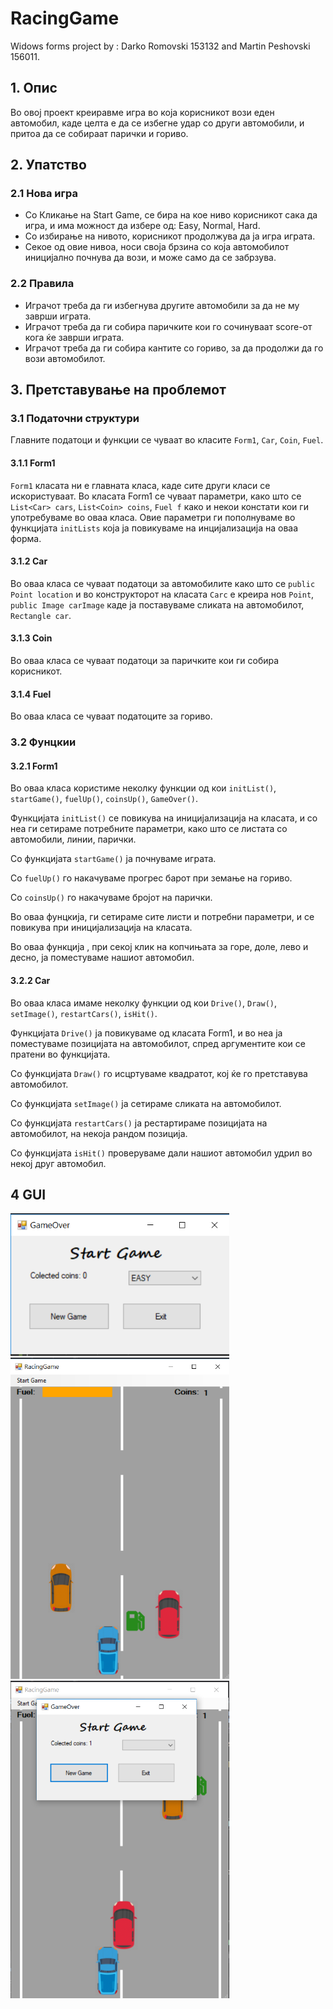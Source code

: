 # RacingGame

Widows forms project by : Darko Romovski 153132 and Martin Peshovski 156011.

## 1. Опис

Во овој проект креиравме игра во која корисникот вози еден автомобил, каде целта е да се избегне удар со други автомобили, и притоа да се собираат парички и гориво.

## 2. Упатство

### 2.1 Нова игра

  - Со Кликање на Start Game, се бира на кое ниво корисникот сака да игра, и има можност да избере од:
    Easy,
    Normal,
    Hard.
  - Со избирање на нивото, корисникот продолжува да ја игра играта.
  - Секое од овие нивоа, носи своја брзина со која автомобилот иницијално почнува да вози, и може само да се забрзува.

### 2.2 Правила

  - Играчот треба да ги избегнува другите автомобили за да не му заврши играта.
  - Играчот треба да ги собира паричките кои го сочинуваат score-от кога ќе заврши играта.
  - Играчот треба да ги собира кантите со гориво, за да продолжи да го вози автомобилот.

## 3. Претставување на проблемот

### 3.1 Податочни структури

Главните податоци и функции се чуваат во класите `Form1`, `Car`, `Coin`, `Fuel`.


#### 3.1.1 Form1

`Form1` класата ни е главната класа, каде сите други класи се искористуваат.
Во класата Form1 се чуваат параметри, како што се `List<Car> cars`, `List<Coin> coins`, `Fuel f` како и некои констати кои ги употребуваме во оваа класа.
Овие параметри ги пополнуваме во функцијата `initLists` која ја повикуваме на инцијализација на оваа форма.

#### 3.1.2 Car

Во оваа класа се чуваат податоци за автомобилите како што се `public Point location` и во конструкторот на класата `Carс` е креира нов `Point`, `public Image carImage` каде ја поставуваме сликата на автомобилот, `Rectangle car`.

#### 3.1.3 Coin

Во оваа класа се чуваат податоци за паричките кои ги собира корисникот.

#### 3.1.4 Fuel 

Во оваа класа се чуваат податоците за гориво.

### 3.2 Фунцкии

#### 3.2.1 Form1

Во оваа класа користиме неколку функции од кои `initList()`, `startGame()`, `fuelUp()`, `coinsUp()`, `GameOver()`.

Функцијата `initList()` се повикува на иницијализација на класата, и со неа ги сетираме потребните параметри, како што се листата со автомобили, линии, парички.

Со функцијата `startGame()` ја почнуваме играта.

Со `fuelUp()` го накачуваме прогрес барот при земање на гориво.

Сo `coinsUp()` го накачуваме бројот на парички.

Во оваа фунцкија, ги сетираме сите листи и потребни параметри, и се повикува при иницијализација на класата.

Во оваа функција , при секој клик на копчињата за горе, доле, лево и десно, ја поместуваме нашиот автомобил.

#### 3.2.2 Car

Во оваа класа имаме неколку функции од кои `Drive()`, `Draw()`, `setImage()`, `restartCars()`, `isHit()`.

Функцијата `Drive()` ја повикуваме од класата Form1, и во неа ја поместуваме позицијата на автомобилот, спред аргументите кои се пратени во функцијата.

Со функцијата  `Draw()` го исцртуваме квадратот, кој ќе го претставува автомобилот.

Со функцијата `setImage()` ја сетираме сликата на автомобилот.

Со функцијата `restartCars()` ја рестартираме позицијата на автомобилот, на некоја рандом позиција.

Со функцијата `isHit()` проверуваме дали нашиот автомобил удрил во некој друг автомобил.


## 4 GUI
<img src="RacingGame/start.png" width="350" title="hover text">

<img src="RacingGame/playing.png" width="350" title="hover text">

<img src="RacingGame/gameover.png" width="350" title="hover text">

